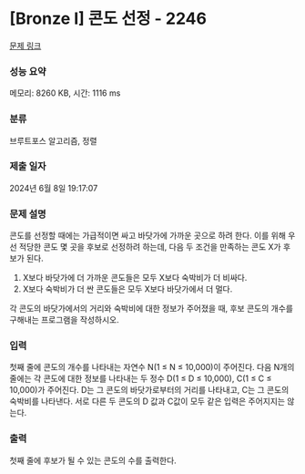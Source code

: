 # [Bronze I] 콘도 선정 - 2246 

[문제 링크](https://www.acmicpc.net/problem/2246) 

### 성능 요약

메모리: 8260 KB, 시간: 1116 ms

### 분류

브루트포스 알고리즘, 정렬

### 제출 일자

2024년 6월 8일 19:17:07

### 문제 설명

<p>콘도를 선정할 때에는 가급적이면 싸고 바닷가에 가까운 곳으로 하려 한다. 이를 위해 우선 적당한 콘도 몇 곳을 후보로 선정하려 하는데, 다음 두 조건을 만족하는 콘도 X가 후보가 된다.</p>

<ol>
	<li>X보다 바닷가에 더 가까운 콘도들은 모두 X보다 숙박비가 더 비싸다.</li>
	<li>X보다 숙박비가 더 싼 콘도들은 모두 X보다 바닷가에서 더 멀다.</li>
</ol>

<p>각 콘도의 바닷가에서의 거리와 숙박비에 대한 정보가 주어졌을 때, 후보 콘도의 개수를 구해내는 프로그램을 작성하시오.</p>

### 입력 

 <p>첫째 줄에 콘도의 개수를 나타내는 자연수 N(1 ≤ N ≤ 10,000)이 주어진다. 다음 N개의 줄에는 각 콘도에 대한 정보를 나타내는 두 정수 D(1 ≤ D ≤ 10,000), C(1 ≤ C ≤ 10,000)가 주어진다. D는 그 콘도의 바닷가로부터의 거리를 나타내고, C는 그 콘도의 숙박비를 나타낸다. 서로 다른 두 콘도의 D 값과 C값이 모두 같은 입력은 주어지지는 않는다.</p>

### 출력 

 <p>첫째 줄에 후보가 될 수 있는 콘도의 수를 출력한다.</p>

